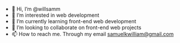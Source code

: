 - 👋 Hi, I’m @willsamm
- 👀 I’m interested in web development
- 🌱 I’m currently learning front-end web development
- 💞️ I’m looking to collaborate on front-end web projects
- 📫 How to reach me. Through my email samuelkwilliam@gmail.com

<!---
willsamm/willsamm is a ✨ special ✨ repository because its `README.md` (this file) appears on your GitHub profile.
You can click the Preview link to take a look at your changes.
--->
